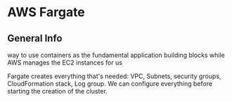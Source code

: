 # AWS Fargate

## General Info

way to use containers as the fundamental application building blocks while AWS manages the EC2 instances for us

Fargate creates everything that's needed: VPC, Subnets, security groups, CloudFormation stack, Log group. We can configure everything before starting the creation of the cluster.
